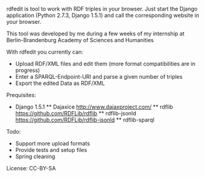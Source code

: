 rdfedit is tool to work with RDF triples in your browser. Just start the Django application (Python 2.7.3, Django 1.5.1) and call the corresponding website in your browser.

This tool was developed by me during a few weeks of my internship at Berlin-Brandenburg Academy of Sciences and Humanities 

With rdfedit you currently can:
* Upload RDF/XML files and edit them (more format compatibilities are in progress)
* Enter a SPARQL-Endpoint-URI and parse a given number of triples
* Export the edited Data as RDF/XML

Prequisites:
* Django 1.5.1
** Dajaxice http://www.dajaxproject.com/
** rdflib https://github.com/RDFLib/rdflib
** rdflib-jsonld https://github.com/RDFLib/rdflib-jsonld
** rdflib-sparql

Todo:
* Support more upload formats
* Provide tests and setup files
* Spring cleaning

License:
CC-BY-SA
